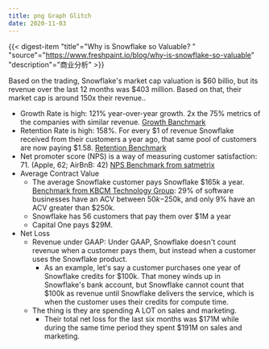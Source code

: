 ```yaml
---
title: png Graph Glitch
date: 2020-11-03
---
```


{{< digest-item "title"="Why is Snowflake so Valuable? " "source"="https://www.freshpaint.io/blog/why-is-snowflake-so-valuable" "description"="商业分析" >}}

Based on the trading, Snowflake's market cap valuation is $60 billio, but its revenue over the last 12 months was $403 million. Based on that, their market cap is around 150x their revenue..

  - Growth Rate is high: 121% year-over-year growth. 2x the 75% metrics of the companies with similar revenue. [Growth Banchmark](https://techcrunch.com/2013/08/24/how-fast-should-you-be-growing/)
  - Retention Rate is high: 158%. For every $1 of revenue Snowflake received from their customers a year ago, that same pool of customers are now paying $1.58. [Retention Benchmark](https://www.lennyrachitsky.com/p/what-is-good-retention-issue-29)
  - Net promoter score (NPS) is a way of measuring customer satisfaction: 71. (Apple, 62; AirBnB: 42) [NPS Benchmark from satmetrix](https://www.satmetrix.com/infographic/2020-us-consumer-benchmarks/)
  - Average Contract Value
    - The average Snowflake customer pays Snowflake $165k a year. [Benchmark from  KBCM Technology Group](https://dskok-wpengine.netdna-ssl.com/wp-content/uploads/2020/08/2020-KBCM-SaaS-Survey.pdf): 29% of software businesses have an ACV between $50k-$250k, and only 9% have an ACV greater than $250k.
    - Snowflake has 56 customers that pay them over $1M a year
    - Capital One pays $29M.
  - Net Loss
    - Revenue under GAAP: Under GAAP, Snowflake doesn't count revenue when a customer pays them, but instead when a customer uses the Snowflake product.
      - As an example, let's say a customer purchases one year of Snowflake credits for $100k. That money winds up in Snowflake's bank account, but Snowflake cannot count that $100k as revenue until Snowflake delivers the service, which is when the customer uses their credits for compute time.
    - The thing is they are spending A LOT on sales and marketing.
      - Their total net loss for the last six months was $171M while during the same time period they spent $191M on sales and marketing.
